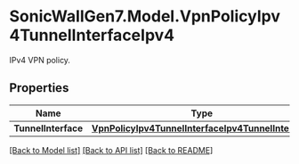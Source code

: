 # SonicWallGen7.Model.VpnPolicyIpv4TunnelInterfaceIpv4
IPv4 VPN policy.

## Properties

Name | Type | Description | Notes
------------ | ------------- | ------------- | -------------
**TunnelInterface** | [**VpnPolicyIpv4TunnelInterfaceIpv4TunnelInterface**](VpnPolicyIpv4TunnelInterfaceIpv4TunnelInterface.md) |  | 

[[Back to Model list]](../README.md#documentation-for-models) [[Back to API list]](../README.md#documentation-for-api-endpoints) [[Back to README]](../README.md)

